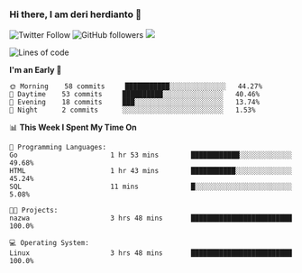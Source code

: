 ### Hi there, I am deri herdianto 👋
![Twitter Follow](https://img.shields.io/twitter/follow/deikatsuo?label=Follow)
![GitHub followers](https://img.shields.io/github/followers/deikatsuo?label=Follow&style=social)
![](https://visitor-badge.glitch.me/badge?page_id=deikatsuo.deikatsuo)

<!--
**deikatsuo/deikatsuo** is a ✨ _special_ ✨ repository because its `README.md` (this file) appears on your GitHub profile.

Here are some ideas to get you started:

- 🔭 I’m currently working on ...
- 🌱 I’m currently learning ...
- 👯 I’m looking to collaborate on ...
- 🤔 I’m looking for help with ...
- 💬 Ask me about ...
- 📫 How to reach me: ...
- 😄 Pronouns: ...
- ⚡ Fun fact: ...
-->

<!--START_SECTION:waka-->
![Lines of code](https://img.shields.io/badge/From%20Hello%20World%20I%27ve%20Written-14816%20lines%20of%20code-blue)

**I'm an Early 🐤** 

```text
🌞 Morning    58 commits     ███████████░░░░░░░░░░░░░░   44.27% 
🌆 Daytime    53 commits     ██████████░░░░░░░░░░░░░░░   40.46% 
🌃 Evening    18 commits     ███░░░░░░░░░░░░░░░░░░░░░░   13.74% 
🌙 Night      2 commits      ░░░░░░░░░░░░░░░░░░░░░░░░░   1.53%

```


📊 **This Week I Spent My Time On** 

```text
💬 Programming Languages: 
Go                       1 hr 53 mins        ████████████░░░░░░░░░░░░░   49.68% 
HTML                     1 hr 43 mins        ███████████░░░░░░░░░░░░░░   45.24% 
SQL                      11 mins             █░░░░░░░░░░░░░░░░░░░░░░░░   5.08%

🐱‍💻 Projects: 
nazwa                    3 hrs 48 mins       █████████████████████████   100.0%

💻 Operating System: 
Linux                    3 hrs 48 mins       █████████████████████████   100.0%

```


<!--END_SECTION:waka-->
